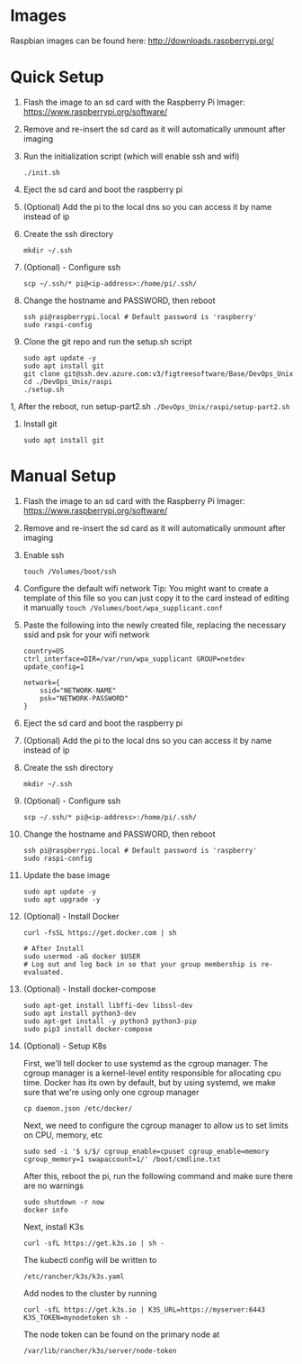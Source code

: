 # Images

Raspbian images can be found here: http://downloads.raspberrypi.org/

# Quick Setup

1. Flash the image to an sd card with the Raspberry Pi Imager: https://www.raspberrypi.org/software/
1. Remove and re-insert the sd card as it will automatically unmount after imaging
1. Run the initialization script (which will enable ssh and wifi)
   ```
   ./init.sh
   ```
1. Eject the sd card and boot the raspberry pi
1. (Optional) Add the pi to the local dns so you can access it by name instead of ip
1. Create the ssh directory

   ```
   mkdir ~/.ssh
   ```

1. (Optional) - Configure ssh

   ```
   scp ~/.ssh/* pi@<ip-address>:/home/pi/.ssh/
   ```

1. Change the hostname and PASSWORD, then reboot

   ```
   ssh pi@raspberrypi.local # Default password is 'raspberry'
   sudo raspi-config
   ```

1. Clone the git repo and run the setup.sh script

   ```
   sudo apt update -y
   sudo apt install git
   git clone git@ssh.dev.azure.com:v3/figtreesoftware/Base/DevOps_Unix
   cd ./DevOps_Unix/raspi
   ./setup.sh
   ```

1, After the reboot, run setup-part2.sh
`./DevOps_Unix/raspi/setup-part2.sh`

1. Install git
   ```
   sudo apt install git
   ```

# Manual Setup

1. Flash the image to an sd card with the Raspberry Pi Imager: https://www.raspberrypi.org/software/
1. Remove and re-insert the sd card as it will automatically unmount after imaging
1. Enable ssh
   ```
   touch /Volumes/boot/ssh
   ```
1. Configure the default wifi network
   Tip: You might want to create a template of this file so you can just copy it to the card instead of editing it manually
   `touch /Volumes/boot/wpa_supplicant.conf`
1. Paste the following into the newly created file, replacing the necessary ssid and psk for your wifi network

   ```
   country=US
   ctrl_interface=DIR=/var/run/wpa_supplicant GROUP=netdev
   update_config=1

   network={
       ssid="NETWORK-NAME"
       psk="NETWORK-PASSWORD"
   }
   ```

1. Eject the sd card and boot the raspberry pi
1. (Optional) Add the pi to the local dns so you can access it by name instead of ip
1. Create the ssh directory

   ```
   mkdir ~/.ssh
   ```

1. (Optional) - Configure ssh

   ```
   scp ~/.ssh/* pi@<ip-address>:/home/pi/.ssh/
   ```

1. Change the hostname and PASSWORD, then reboot

   ```
   ssh pi@raspberrypi.local # Default password is 'raspberry'
   sudo raspi-config
   ```

1. Update the base image

   ```
   sudo apt update -y
   sudo apt upgrade -y
   ```

1. (Optional) - Install Docker

   ```
   curl -fsSL https://get.docker.com | sh

   # After Install
   sudo usermod -aG docker $USER
   # Log out and log back in so that your group membership is re-evaluated.
   ```

1. (Optional) - Install docker-compose

   ```
   sudo apt-get install libffi-dev libssl-dev
   sudo apt install python3-dev
   sudo apt-get install -y python3 python3-pip
   sudo pip3 install docker-compose
   ```

1. (Optional) - Setup K8s

   First, we'll tell docker to use systemd as the cgroup manager. The cgroup manager is a kernel-level entity responsible for allocating cpu time. Docker has its own by default, but by using systemd, we make sure that we're using only one cgroup manager

   ```
   cp daemon.json /etc/docker/
   ```

   Next, we need to configure the cgroup manager to allow us to set limits on CPU, memory, etc

   ```
   sudo sed -i '$ s/$/ cgroup_enable=cpuset cgroup_enable=memory cgroup_memory=1 swapaccount=1/' /boot/cmdline.txt
   ```

   After this, reboot the pi, run the following command and make sure there are no warnings

   ```
   sudo shutdown -r now
   docker info
   ```

   Next, install K3s

   ```
   curl -sfL https://get.k3s.io | sh -
   ```

   The kubectl config will be written to

   ```
   /etc/rancher/k3s/k3s.yaml
   ```

   Add nodes to the cluster by running

   ```
   curl -sfL https://get.k3s.io | K3S_URL=https://myserver:6443 K3S_TOKEN=mynodetoken sh -
   ```

   The node token can be found on the primary node at

   ```
   /var/lib/rancher/k3s/server/node-token
   ```
